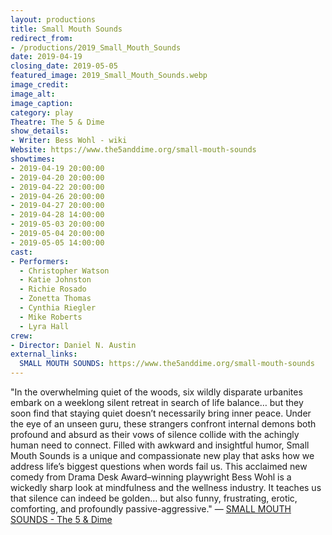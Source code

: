 ```yaml
---
layout: productions
title: Small Mouth Sounds
redirect_from:
- /productions/2019_Small_Mouth_Sounds
date: 2019-04-19
closing_date: 2019-05-05
featured_image: 2019_Small_Mouth_Sounds.webp
image_credit:
image_alt:
image_caption:
category: play
Theatre: The 5 & Dime
show_details:
- Writer: Bess Wohl - wiki
Website: https://www.the5anddime.org/small-mouth-sounds
showtimes:
- 2019-04-19 20:00:00
- 2019-04-20 20:00:00
- 2019-04-22 20:00:00
- 2019-04-26 20:00:00
- 2019-04-27 20:00:00
- 2019-04-28 14:00:00
- 2019-05-03 20:00:00
- 2019-05-04 20:00:00
- 2019-05-05 14:00:00
cast:
- Performers:
  - Christopher Watson
  - Katie Johnston
  - Richie Rosado
  - Zonetta Thomas
  - Cynthia Riegler
  - Mike Roberts
  - Lyra Hall
crew:
- Director: Daniel N. Austin
external_links:
  SMALL MOUTH SOUNDS: https://www.the5anddime.org/small-mouth-sounds
---
```

"In the overwhelming quiet of the woods, six wildly disparate urbanites embark on a weeklong silent retreat in search of life balance… but they soon find that staying quiet doesn’t necessarily bring inner peace. Under the eye of an unseen guru, these strangers confront internal demons both profound and absurd as their vows of silence collide with the achingly human need to connect. Filled with awkward and insightful humor, Small Mouth Sounds is a unique and compassionate new play that asks how we address life’s biggest questions when words fail us. This acclaimed new comedy from Drama Desk Award–winning playwright Bess Wohl is a wickedly sharp look at mindfulness and the wellness industry. It teaches us that silence can indeed be golden… but also funny, frustrating, erotic, comforting, and profoundly passive-aggressive." — [SMALL MOUTH SOUNDS - The 5 & Dime](https://www.the5anddime.org/small-mouth-sounds)
